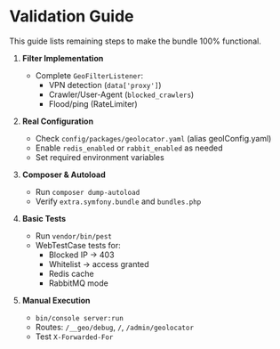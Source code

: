 # Validation Guide

This guide lists remaining steps to make the bundle 100% functional.

1. **Filter Implementation**  
   - Complete `GeoFilterListener`:  
     - VPN detection (`data['proxy']`)  
     - Crawler/User-Agent (`blocked_crawlers`)  
     - Flood/ping (RateLimiter)

2. **Real Configuration**  
   - Check `config/packages/geolocator.yaml` (alias geolConfig.yaml)  
   - Enable `redis_enabled` or `rabbit_enabled` as needed  
   - Set required environment variables

3. **Composer & Autoload**  
   - Run `composer dump-autoload`  
   - Verify `extra.symfony.bundle` and `bundles.php`

4. **Basic Tests**  
   - Run `vendor/bin/pest`  
   - WebTestCase tests for:  
     - Blocked IP → 403  
     - Whitelist → access granted  
     - Redis cache  
     - RabbitMQ mode

5. **Manual Execution**  
   - `bin/console server:run`  
   - Routes: `/__geo/debug`, `/`, `/admin/geolocator`  
   - Test `X-Forwarded-For`

